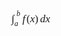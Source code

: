 <span class="katex" style="font: normal 1.21em KaTeX_Main,Times New Roman,serif; line-height: 1.2; text-indent: 0; text-rendering: auto;"><span class="katex-mathml" style="border-color: currentColor; clip: rect(1px,1px,1px,1px); border: 0; height: 1px; overflow: hidden; padding: 0; position: absolute; width: 1px; -ms-high-contrast-adjust: none;"><math xmlns="http://www.w3.org/1998/Math/MathML" style="border-color: currentColor; -ms-high-contrast-adjust: none;"><semantics style="border-color: currentColor; -ms-high-contrast-adjust: none;"><mrow style="border-color: currentColor; -ms-high-contrast-adjust: none;"><msubsup style="border-color: currentColor; -ms-high-contrast-adjust: none;"><mo style="border-color: currentColor; -ms-high-contrast-adjust: none;">∫</mo><mi style="border-color: currentColor; -ms-high-contrast-adjust: none;">a</mi><mi style="border-color: currentColor; -ms-high-contrast-adjust: none;">b</mi></msubsup><mi style="border-color: currentColor; -ms-high-contrast-adjust: none;">f</mi><mo stretchy="false" style="border-color: currentColor; -ms-high-contrast-adjust: none;">(</mo><mi style="border-color: currentColor; -ms-high-contrast-adjust: none;">x</mi><mo stretchy="false" style="border-color: currentColor; -ms-high-contrast-adjust: none;">)</mo><mtext style="border-color: currentColor; -ms-high-contrast-adjust: none;"> </mtext><mi style="border-color: currentColor; -ms-high-contrast-adjust: none;">d</mi><mi style="border-color: currentColor; -ms-high-contrast-adjust: none;">x</mi></mrow><annotation encoding="application/x-tex" style="border-color: currentColor; -ms-high-contrast-adjust: none;">\int\_{a}^{b}
f(x) \,
dx</annotation></semantics></math></span><span class="katex-html" aria-hidden="true" style="border-color: currentColor; -ms-high-contrast-adjust: none;"><span class="base" style="border-color: currentColor; position: relative; white-space: nowrap; width: -webkit-min-content; width: -moz-min-content; width: min-content; display: inline-block; -ms-high-contrast-adjust: none;"><span class="strut" style="border-color: currentColor; display: inline-block; height: 1.3998em; vertical-align: -0.3558em; -ms-high-contrast-adjust: none;"></span><span class="mop" style="border-color: currentColor; -ms-high-contrast-adjust: none;"><span class="mop op-symbol small-op" style="border-color: currentColor; font-family: KaTeX_Size1; margin-right: 0.19445em; position: relative; top: -0.0006em; -ms-high-contrast-adjust: none;">∫</span><span class="msupsub" style="border-color: currentColor; text-align: left; -ms-high-contrast-adjust: none;"><span class="vlist-t vlist-t2" style="border-color: currentColor; border-collapse: collapse; display: inline-table; table-layout: fixed; margin-right: -2px; -ms-high-contrast-adjust: none;"><span class="vlist-r" style="border-color: currentColor; display: table-row; -ms-high-contrast-adjust: none;"><span class="vlist" style="border-color: currentColor; display: table-cell; position: relative; vertical-align: bottom; height: 1.044em; -ms-high-contrast-adjust: none;"><span style="border-color: currentColor; display: block; height: 0; position: relative; top: -2.3442em; margin-left: -0.1945em; margin-right: 0.05em; -ms-high-contrast-adjust: none;"><span class="pstrut" style="border-color: currentColor; display: inline-block; overflow: hidden; width: 0; height: 2.7em; -ms-high-contrast-adjust: none;"></span><span class="sizing reset-size6 size3 mtight" style="border-color: currentColor; display: inline-block; font-size: .7em; -ms-high-contrast-adjust: none;"><span class="mord mtight" style="border-color: currentColor; -ms-high-contrast-adjust: none;"><span class="mord mathnormal mtight" style="border-color: currentColor; font-family: KaTeX_Math; font-style: italic; -ms-high-contrast-adjust: none;">a</span></span></span></span><span style="border-color: currentColor; display: block; height: 0; position: relative; top: -3.2579em; margin-right: 0.05em; -ms-high-contrast-adjust: none;"><span class="pstrut" style="border-color: currentColor; display: inline-block; overflow: hidden; width: 0; height: 2.7em; -ms-high-contrast-adjust: none;"></span><span class="sizing reset-size6 size3 mtight" style="border-color: currentColor; display: inline-block; font-size: .7em; -ms-high-contrast-adjust: none;"><span class="mord mtight" style="border-color: currentColor; -ms-high-contrast-adjust: none;"><span class="mord mathnormal mtight" style="border-color: currentColor; font-family: KaTeX_Math; font-style: italic; -ms-high-contrast-adjust: none;">b</span></span></span></span></span><span class="vlist-s" style="border-color: currentColor; display: table-cell; font-size: 1px; min-width: 2px; vertical-align: bottom; width: 2px; -ms-high-contrast-adjust: none;">​</span></span><span class="vlist-r" style="border-color: currentColor; display: table-row; -ms-high-contrast-adjust: none;"><span class="vlist" style="border-color: currentColor; display: table-cell; position: relative; vertical-align: bottom; height: 0.3558em; -ms-high-contrast-adjust: none;"><span style="border-color: currentColor; display: block; height: 0; position: relative; -ms-high-contrast-adjust: none;"></span></span></span></span></span></span><span class="mspace" style="border-color: currentColor; display: inline-block; margin-right: 0.1667em; -ms-high-contrast-adjust: none;"></span><span class="mord mathnormal" style="border-color: currentColor; font-family: KaTeX_Math; font-style: italic; margin-right: 0.10764em; -ms-high-contrast-adjust: none;">f</span><span class="mopen" style="border-color: currentColor; -ms-high-contrast-adjust: none;">(</span><span class="mord mathnormal" style="border-color: currentColor; font-family: KaTeX_Math; font-style: italic; -ms-high-contrast-adjust: none;">x</span><span class="mclose" style="border-color: currentColor; -ms-high-contrast-adjust: none;">)</span><span class="mspace" style="border-color: currentColor; display: inline-block; margin-right: 0.1667em; -ms-high-contrast-adjust: none;"></span><span class="mord mathnormal" style="border-color: currentColor; font-family: KaTeX_Math; font-style: italic; -ms-high-contrast-adjust: none;">d</span><span class="mord mathnormal" style="border-color: currentColor; font-family: KaTeX_Math; font-style: italic; -ms-high-contrast-adjust: none;">x</span></span></span></span>
